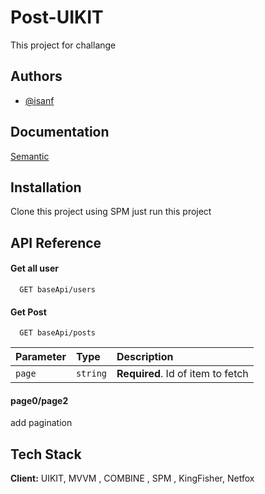 
# Post-UIKIT

This project for challange

## Authors

- [@isanf](https://www.github.com/isha93)


## Documentation

[Semantic](https://github.com/semantic-release/semantic-release) 


## Installation

Clone this project using SPM just run this project
    
## API Reference

#### Get all user

```http
  GET baseApi/users
```
#### Get Post

```http
  GET baseApi/posts
```

| Parameter | Type     | Description                       |
| :-------- | :------- | :-------------------------------- |
| `page`      | `string` | **Required**. Id of item to fetch |

#### page0/page2

add pagination


## Tech Stack

**Client:** UIKIT, MVVM , COMBINE , SPM , KingFisher, Netfox


